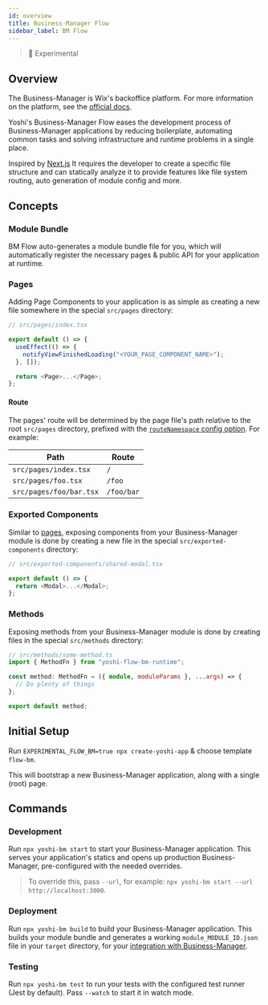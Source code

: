 ```yaml
---
id: overview
title: Business-Manager Flow
sidebar_label: BM Flow
---
```


> 🧪 Experimental

## Overview

The Business-Manager is Wix's backoffice platform.
For more information on the platform, see the [official docs](https://github.com/wix-private/business-manager/).

Yoshi's Business-Manager Flow eases the development process of Business-Manager applications by reducing boilerplate, automating common tasks and solving infrastructure and runtime problems in a single place.

Inspired by [Next.js](https://nextjs.org/#file-system-routing) It requires the developer to create a specific file structure and can statically analyze it to provide features like file system routing, auto generation of module config and more.

## Concepts

### Module Bundle

BM Flow auto-generates a module bundle file for you, which will automatically register the necessary pages & public API for your application at runtime.

### Pages

Adding Page Components to your application is as simple as creating a new file somewhere in the special `src/pages` directory:

```typescript jsx
// src/pages/index.tsx

export default () => {
  useEffect(() => {
    notifyViewFinishedLoading("<YOUR_PAGE_COMPONENT_NAME>");
  }, []);

  return <Page>...</Page>;
};
```

#### Route

The pages' route will be determined by the page file's path relative to the root `src/pages` directory, prefixed with the [`routeNamespace` config option](./configuration.md#routenamespace).
For example:

| Path                    | Route      |
| ----------------------- | ---------- |
| `src/pages/index.tsx`   | `/`        |
| `src/pages/foo.tsx`     | `/foo`     |
| `src/pages/foo/bar.tsx` | `/foo/bar` |

### Exported Components

Similar to [pages](#pages), exposing components from your Business-Manager module is done by creating a new file in the special `src/exported-components` directory:

```typescript jsx
// src/exported-components/shared-modal.tsx

export default () => {
  return <Modal>...</Modal>;
};
```

### Methods

Exposing methods from your Business-Manager module is done by creating files in the special `src/methods` directory:

```typescript
// src/methods/some-method.ts
import { MethodFn } from "yoshi-flow-bm-runtime";

const method: MethodFn = ({ module, moduleParams }, ...args) => {
  // Do plenty of things
};

export default method;
```

## Initial Setup

Run `EXPERIMENTAL_FLOW_BM=true npx create-yoshi-app` & choose template `flow-bm`.

This will bootstrap a new Business-Manager application, along with a single (root) page.

## Commands

### Development

Run `npx yoshi-bm start` to start your Business-Manager application.
This serves your application's statics and opens up production Business-Manager, pre-configured with the needed overrides.

> To override this, pass `--url`, for example: `npx yoshi-bm start --url http://localhost:3000`.

### Deployment

Run `npx yoshi-bm build` to build your Business-Manager application.
This builds your module bundle and generates a working `module_MODULE_ID.json` file in your `target` directory, for your [integration with Business-Manager](https://github.com/wix-private/business-manager/blob/master/business-manager-web/docs/module-config-file.md).

### Testing

Run `npx yoshi-bm test` to run your tests with the configured test runner (Jest by default). Pass `--watch` to start it in watch mode.
